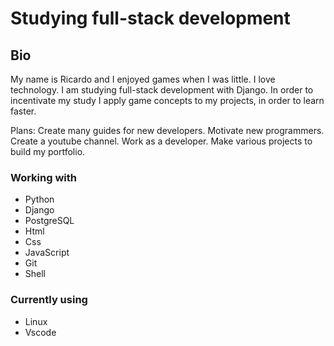 # Studying full-stack development

## Bio

My name is Ricardo and I enjoyed games when I was little.
I love technology.
I am studying full-stack development with Django.
In order to incentivate my study I apply game concepts to my projects, in order to learn faster.

Plans:
Create many guides for new developers.
Motivate new programmers.
Create a youtube channel.
Work as a developer.
Make various projects to build my portfolio.

### Working with

- Python
- Django
- PostgreSQL
- Html
- Css
- JavaScript
- Git
- Shell

### Currently using 

- Linux
- Vscode
